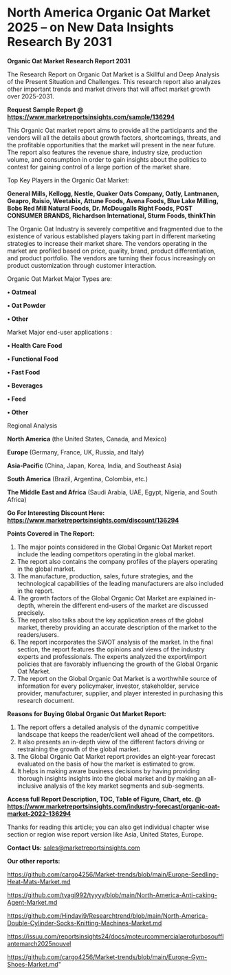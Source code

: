 # North America Organic Oat Market 2025 – on New Data Insights Research By 2031

<strong>Organic Oat Market Research Report 2031</strong>

The Research Report on Organic Oat Market is a Skillful and Deep Analysis of the Present Situation and Challenges. This research report also analyzes other important trends and market drivers that will affect market growth over 2025-2031.

<strong>Request Sample Report @ <a href=https://www.marketreportsinsights.com/sample/136294>https://www.marketreportsinsights.com/sample/136294</a></strong>

This Organic Oat market report aims to provide all the participants and the vendors will all the details about growth factors, shortcomings, threats, and the profitable opportunities that the market will present in the near future. The report also features the revenue share, industry size, production volume, and consumption in order to gain insights about the politics to contest for gaining control of a large portion of the market share.

Top Key Players in the Organic Oat Market:

<strong>General Mills, Kellogg, Nestle, Quaker Oats Company, Oatly, Lantmanen, Geapro, Raisio, Weetabix, Attune Foods, Avena Foods, Blue Lake Milling, Bobs Red Mill Natural Foods, Dr. McDougalls Right Foods, POST CONSUMER BRANDS, Richardson International, Sturm Foods, thinkThin</strong>

The Organic Oat Industry is severely competitive and fragmented due to the existence of various established players taking part in different marketing strategies to increase their market share. The vendors operating in the market are profiled based on price, quality, brand, product differentiation, and product portfolio. The vendors are turning their focus increasingly on product customization through customer interaction.

Organic Oat Market Major Types are:

<strong>• Oatmeal

• Oat Powder

• Other</strong>

Market Major end-user applications :

<strong>• Health Care Food

• Functional Food

• Fast Food

• Beverages

• Feed

• Other</strong>

Regional Analysis

</u><strong><b>North America</b></strong> (the United States, Canada, and Mexico)

<strong><b>Europe </b></strong>(Germany, France, UK, Russia, and Italy)

<strong><b>Asia-Pacific</b></strong> (China, Japan, Korea, India, and Southeast Asia)

<strong><b>South America</b></strong> (Brazil, Argentina, Colombia, etc.)

<strong><b>The Middle East and Africa</b></strong> (Saudi Arabia, UAE, Egypt, Nigeria, and South Africa)

<strong>Go For Interesting Discount Here: <a href=https://www.marketreportsinsights.com/discount/136294>https://www.marketreportsinsights.com/discount/136294</a></strong>

<strong>Points Covered in The Report:</strong>
<ol>
  <li>The major points considered in the Global Organic Oat Market report include the leading competitors operating in the global market.</li>
  <li>The report also contains the company profiles of the players operating in the global market.</li>
  <li>The manufacture, production, sales, future strategies, and the technological capabilities of the leading manufacturers are also included in the report.</li>
  <li>The growth factors of the Global Organic Oat Market are explained in-depth, wherein the different end-users of the market are discussed precisely.</li>
  <li>The report also talks about the key application areas of the global market, thereby providing an accurate description of the market to the readers/users.</li>
  <li>The report incorporates the SWOT analysis of the market. In the final section, the report features the opinions and views of the industry experts and professionals. The experts analyzed the export/import policies that are favorably influencing the growth of the Global Organic Oat Market.</li>
  <li>The report on the Global Organic Oat Market is a worthwhile source of information for every policymaker, investor, stakeholder, service provider, manufacturer, supplier, and player interested in purchasing this research document.</li>
</ol>
<strong>Reasons for Buying Global Organic Oat Market Report:</strong>

<ol>
  <li>The report offers a detailed analysis of the dynamic competitive landscape that keeps the reader/client well ahead of the competitors.</li>
  <li>It also presents an in-depth view of the different factors driving or restraining the growth of the global market.</li>
  <li>The Global Organic Oat Market report provides an eight-year forecast evaluated on the basis of how the market is estimated to grow.</li>
  <li>It helps in making aware business decisions by having providing thorough insights insights into the global market and by making an all-inclusive analysis of the key market segments and sub-segments.</li>
</ol>
<strong>Access full Report Description, TOC, Table of Figure, Chart, etc. @ <a href=https://www.marketreportsinsights.com/industry-forecast/organic-oat-market-2022-136294>https://www.marketreportsinsights.com/industry-forecast/organic-oat-market-2022-136294</a></strong>


Thanks for reading this article; you can also get individual chapter wise section or region wise report version like Asia, United States, Europe.

<strong>Contact Us:</strong>
sales@marketreportsinsights.com

<strong>Our other reports:</strong>

<a href=https://github.com/cargo4256/Market-trends/blob/main/Europe-Seedling-Heat-Mats-Market.md>https://github.com/cargo4256/Market-trends/blob/main/Europe-Seedling-Heat-Mats-Market.md</a>

<a href=https://github.com/tyagi992/tyyyy/blob/main/North-America-Anti-caking-Agent-Market.md>https://github.com/tyagi992/tyyyy/blob/main/North-America-Anti-caking-Agent-Market.md</a>

<a href=https://github.com/Hindavi9/Researchtrend/blob/main/North-America-Double-Cylinder-Socks-Knitting-Machines-Market.md>https://github.com/Hindavi9/Researchtrend/blob/main/North-America-Double-Cylinder-Socks-Knitting-Machines-Market.md</a>

<a href=https://issuu.com/reportsinsights24/docs/moteurcommercialaeroturbosoufflantemarch2025nouvel>https://issuu.com/reportsinsights24/docs/moteurcommercialaeroturbosoufflantemarch2025nouvel</a>

<a href=https://github.com/cargo4256/Market-trends/blob/main/Europe-Gym-Shoes-Market.md>https://github.com/cargo4256/Market-trends/blob/main/Europe-Gym-Shoes-Market.md</a>"
